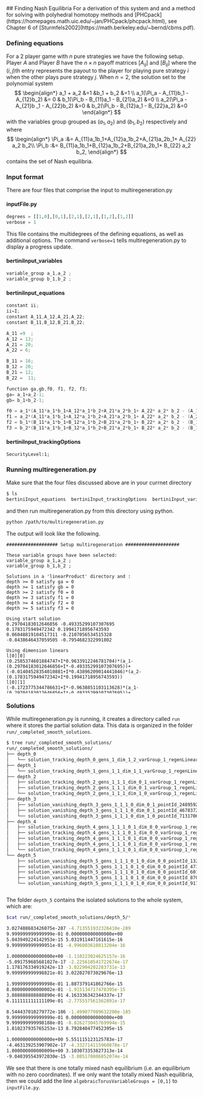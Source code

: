 <link rel="stylesheet" href="modest.css">
<style>
pre, code, pre code {
  max-height: 400px;
}
</style>
## Finding Nash Equilibria
For a derivation of this system and and a method for solving with 
polyhedral homotopy methods and [PHCpack](https://homepages.math.uic.edu/~jan/PHCpack/phcpack.html), see Chapter 6 of [Sturmfels2002](https://math.berkeley.edu/~bernd/cbms.pdf). 


### Defining equations
For a 2 player game with $n$ pure strategies we have the following setup. 
Player $A$ and Player $B$ have the $n\times n$ payoff matrices $[A_{ij}]$  and $[B_{ij}]$ 
where the $(i,j)$th entry represents the payout to the player for playing pure strategy $i$
when the other plays pure strategy $j$.
When $n = 2$,  the solution set to the polynomial system 
$$
\begin{align*}
a_1 + a_2 &=1  				&b_1 + b_2  &=1  \\
 a_1(\Pi_a - A_{11}b_1 - A_{12}b_2) &= 0 & b_1(\Pi_b - B_{11}a_1 - B_{21}a_2) &=0 \\
a_2(\Pi_a - A_{21}b _1 - A_{22}b_2) &=0  & b_2(\Pi_b - B_{12}a_1 - B_{22}a_2) &=0  
\end{align*}
$$
with the variables group grouped as $(a_1,a_2)$ and $(b_1,b_2)$ respectively
and 
where 
$$
\begin{align*}
\Pi_a :&= A_{11}a_1b_1+A_{12}a_1b_2+A_{21}a_2b_1+ A_{22} a_2 b_2\\
\Pi_b :&= B_{11}a_1b_1+B_{12}a_1b_2+B_{21}a_2b_1+ B_{22} a_2 b_2,
\end{align*}
$$
contains the set of Nash equilibria.

### Input format

There are four files that comprise the input to multiregeneration.py

#### inputFile.py
```python
degrees = [[1,0],[0,1],[2,1],[2,1],[1,2],[1,2]]
verbose = 1
```
This file contains the multidegrees of the defining equations, as well 
as additional options. The command `verbose=1` tells 
multiregeneration.py to display a progress update.

#### bertiniInput_variables
```c
variable_group a_1,a_2 ;
variable_group b_1,b_2 ;
```
#### bertiniInput_equations
```c
constant ii;
ii=I;
constant A_11,A_12,A_21,A_22;
constant B_11,B_12,B_21,B_22;

A_11 =9  ;
A_12 = 13;
A_21 = 20;
A_22 = 6;

B_11 = 16;
B_12 = 20;
B_21 = 12;
B_22 =  11;

function ga,gb,f0, f1, f2, f3;
ga= a_1+a_2-1;
gb= b_1+b_2-1;

f0 = a_1*(A_11*a_1*b_1+A_12*a_1*b_2+A_21*a_2*b_1+ A_22* a_2* b_2 - (A_11*b_1 + A_12*b_2) );
f1 = a_2*(A_11*a_1*b_1+A_12*a_1*b_2+A_21*a_2*b_1+ A_22* a_2* b_2 - (A_21*b_1 + A_22*b_2) );
f2 = b_1*(B_11*a_1*b_1+B_12*a_1*b_2+B_21*a_2*b_1+ B_22* a_2* b_2 - (B_11*a_1 + B_21*a_2) ) ;
f3 = b_2*(B_11*a_1*b_1+B_12*a_1*b_2+B_21*a_2*b_1+ B_22* a_2* b_2 - (B_12*a_1 + B_22*a_2) ) ;
```
#### bertiniInput_trackingOptions
```
SecurityLevel:1;
```

### Running multiregeneration.py

Make sure that the four files discussed above are in your currnet 
directory
```bash
$ ls
bertiniInput_equations  bertiniInput_trackingOptions  bertiniInput_variables  inputFile.py
```
and then run multiregeneration.py from this directory using python.
```bash
python /path/to/multiregeneration.py
```
The output will look like the following.
```
################### Setup multiregeneration ####################

These variable groups have been selected:
variable_group a_1,a_2 ;
variable_group b_1,b_2 ;

Solutions in a 'linearProduct' directory and :
depth >= 0 satisfy ga = 0
depth >= 1 satisfy gb = 0
depth >= 2 satisfy f0 = 0
depth >= 3 satisfy f1 = 0
depth >= 4 satisfy f2 = 0
depth >= 5 satisfy f3 = 0

Using start solution
0.29704183012646856 -0.49335299107307695
0.1783175949472342 0.19941718956743593
0.06048819104517311 -0.2107056534515328
-0.8438646437059505 -0.7954682322991802

Using dimension linears
l[0][0]
(0.2585374601884747+I*0.9633912246781704)*(a_1-(0.29704183012646856+I*-0.49335299107307695))+(-0.01404528354010881+I*0.43896209014441046)*(a_2-(0.1783175949472342+I*0.19941718956743593))
l[0][1]
(-0.1723775344786631+I*-0.9638851103113628)*(a_1-(0.29704183012646856+I*-0.49335299107307695))+(0.49387237948662666+I*0.8504295826535218)*(a_2-(0.1783175949472342+I*0.19941718956743593))
l[1][0]
(-0.5141628339427617+I*0.7889931484511168)*(b_1-(0.06048819104517311+I*-0.2107056534515328))+(0.5564963134261249+I*-0.25906055695185826)*(b_2-(-0.8438646437059505+I*-0.7954682322991802))
l[1][1]
(0.2781761709219086+I*-0.21120951896437168)*(b_1-(0.06048819104517311+I*-0.2107056534515328))+(0.41809929700001147+I*-0.19264458450503752)*(b_2-(-0.8438646437059505+I*-0.7954682322991802))

Using degree linears
(0.22805827691445035 + I*0.8810463398474311)*a_1+(-0.4464479320395307 + I*0.5599990609543744)*a_2+(-0.8373451659784759 + I*0.28078955313164067)
(0.9177448268164794 + I*-0.4824543070794738)*a_1+(-0.2879263338826379 + I*-0.9078391097328673)*a_2+(-0.5958521675380284 + I*0.5394692543127582)
(0.07353010851731612 + I*-0.6309451816100575)*b_1+(0.2981466772195136 + I*0.5680786151770629)*b_2+(-0.23047680041048113 + I*0.4748886260384717)
(0.9705631471879137 + I*-0.5820153201956337)*b_1+(-0.5129098919881647 + I*0.30606331965898637)*b_2+(-0.29154312082316447 + I*-0.19779137689827642)
exploring tree in order depthFirst

################### Starting multiregeneration ####################

PROGRESS
Depth 0: 1
Depth 1: 1
Depth 2: 3
Depth 3: 3
Depth 4: 5
Depth 5: 5

----------------------------------------------------------------
| # smooth isolated solutions  | # of general linear equations |
| found                        | added with variables in group |
----------------------------------------------------------------
                               | 0  1
----------------------------------------------------------------
  5                              0  0  
Done.
```

### Solutions
While multiregeneration.py is running, it creates a directory called 
`run` where it stores the partial solution data. This data is 
organized in the folder `run/_completed_smooth_solutions`.
```bash
$ tree run/_completed_smooth_solutions/
run/_completed_smooth_solutions/
├── depth_0
│   └── solution_tracking_depth_0_gens_1_dim_1_2_varGroup_1_regenLinear_1_pointId_999166306418_123674091215
├── depth_1
│   └── solution_tracking_depth_1_gens_1_1_dim_1_1_varGroup_1_regenLinear_1_pointId_123674091215_571837852155
├── depth_2
│   ├── solution_tracking_depth_2_gens_1_1_1_dim_0_1_varGroup_1_regenLinear_1_pointId_571837852155_248959257075
│   ├── solution_tracking_depth_2_gens_1_1_1_dim_0_1_varGroup_1_regenLinear_1_pointId_571837852155_467837258827
│   └── solution_tracking_depth_2_gens_1_1_1_dim_1_0_varGroup_1_regenLinear_1_pointId_571837852155_713170692613
├── depth_3
│   ├── solution_vanishing_depth_3_gens_1_1_1_0_dim_0_1_pointId_248959257075_248959257075
│   ├── solution_vanishing_depth_3_gens_1_1_1_0_dim_0_1_pointId_467837258827_467837258827
│   └── solution_vanishing_depth_3_gens_1_1_1_0_dim_1_0_pointId_713170692613_713170692613
├── depth_4
│   ├── solution_tracking_depth_4_gens_1_1_1_0_1_dim_0_0_varGroup_1_regenLinear_1_pointId_248959257075_473775690656
│   ├── solution_tracking_depth_4_gens_1_1_1_0_1_dim_0_0_varGroup_1_regenLinear_1_pointId_248959257075_917556880335
│   ├── solution_tracking_depth_4_gens_1_1_1_0_1_dim_0_0_varGroup_1_regenLinear_1_pointId_467837258827_132778330808
│   ├── solution_tracking_depth_4_gens_1_1_1_0_1_dim_0_0_varGroup_1_regenLinear_1_pointId_467837258827_870108075393
│   └── solution_tracking_depth_4_gens_1_1_1_0_1_dim_0_0_varGroup_1_regenLinear_1_pointId_713170692613_601058697586
└── depth_5
    ├── solution_vanishing_depth_5_gens_1_1_1_0_1_0_dim_0_0_pointId_132778330808_132778330808
    ├── solution_vanishing_depth_5_gens_1_1_1_0_1_0_dim_0_0_pointId_473775690656_473775690656
    ├── solution_vanishing_depth_5_gens_1_1_1_0_1_0_dim_0_0_pointId_601058697586_601058697586
    ├── solution_vanishing_depth_5_gens_1_1_1_0_1_0_dim_0_0_pointId_870108075393_870108075393
    └── solution_vanishing_depth_5_gens_1_1_1_0_1_0_dim_0_0_pointId_917556880335_917556880335

6 directories, 18 files
```

The folder `depth_5` contains the isolated solutions to the whole 
system, which are:
```bash
$cat run/_completed_smooth_solutions/depth_5/*

3.027488683426075e-287 -4.713551932326410e-289
9.999999999999999e-01 0.000000000000000e+00
5.043949224142953e-15 5.031911447161615e-16
9.999999999999951e-01 -4.996003610813204e-16

1.000000000000000e+00 -1.110223024625157e-16
-5.091759685681027e-17 -2.225610541722674e-17
1.178176334919242e-13 -3.022904202283731e-13
9.999999999998821e-01 3.022027073029676e-13

1.999999999999998e-01 1.887379141862766e-15
8.000000000000002e-01 -1.915134717478395e-15
3.888888888888890e-01 4.163336342344337e-17
6.111111111111109e-01 -2.775557561562891e-17

8.544437010279772e-186 -1.499077989632200e-185
9.999999999999999e-01 0.000000000000000e+00
9.999999999998188e-01 -8.826273045769994e-15
1.810237935765253e-13 8.792840477452395e-15

1.000000000000000e+00 5.551115123125783e-17
-4.463139253907902e-17 -4.332714115960878e-17
1.000000000000009e+00 3.103073353827313e-14
-9.040395543972030e-15 -3.085170806852074e-14
```
We see that there is one totally mixed nash equilibrium (i.e. an 
equilibrium with no zero coordinates). If we only want the totally mixed 
Nash equilibria, then we could add the line 
`algebraicTorusVariableGroups = [0,1]` to `inputFile.py`.

